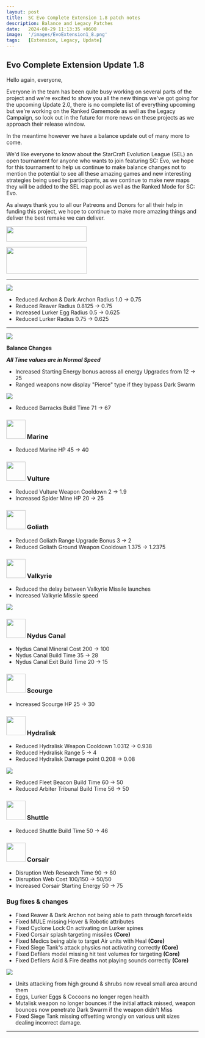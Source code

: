 ```yaml
---
layout: post
title:  SC Evo Complete Extension 1.8 patch notes
description: Balance and Legacy Patches
date:   2024-08-29 11:13:35 +0600
image:  '/images/EvoExtension1_8.png'
tags:   [Extension, Legacy, Update]
---
```


## Evo Complete Extension Update 1.8

Hello again, everyone,

Everyone in the team has been quite busy working on several parts of the project and we're excited to show you all the new things we've got going for the upcoming Update 2.0, there is no complete list of everything upcoming but we're working on the Ranked Gamemode as well as the Legacy Campaign, so look out in the future for more news on these projects as we approach their release window.

In the meantime however we have a balance update out of many more to come.

We'd like everyone to know about the StarCraft Evolution League (SEL) an open tournament for anyone who wants to join featuring SC: Evo, we hope for this tournament to help us continue to make balance changes not to mention the potential to see all these amazing games and new interesting strategies being used by participants, as we continue to make new maps they will be added to the SEL map pool as well as the Ranked Mode for SC: Evo.

As always thank you to all our Patreons and Donors for all their help in funding this project, we hope to continue to make more amazing things and deliver the best remake we can deliver.

<a href="https://paypal.me/KopruluKat/"><img src="{{site.baseurl}}/images/blue.png" width="210" height="40"></a> 

<a href="https://www.patreon.com/TeamKopruluSC2"><img src="{{site.baseurl}}/images/becomeAPatronBanner.png" width="211" height="70"></a> 

***

![]({{site.baseurl}}/images/Divider_CoreMods.png)

- Reduced Archon & Dark Archon Radius 1.0 -> 0.75
- Reduced Reaver Radius 0.8125 -> 0.75
- Increased Lurker Egg Radius 0.5 -> 0.625
- Reduced Lurker Radius 0.75 -> 0.625

***

![]({{site.baseurl}}/images/Divider_Extension.png)

**Balance Changes**

***All Time values are in Normal Speed***

- Increased Starting Energy bonus across all energy Upgrades from 12 -> 25
- Ranged weapons now display "Pierce" type if they bypass Dark Swarm

![]({{site.baseurl}}/images/Divider_Terran.png)


- Reduced Barracks Build Time 71 -> 67

### <img src="{{site.baseurl}}/images/btn-unit-terran-marine@scbw.png" width="50" height="50"> Marine

- Reduced Marine HP 45 -> 40

### <img src="{{site.baseurl}}/images/btn-unit-terran-vulture@scbw.png" width="50" height="50"> Vulture

- Reduced Vulture Weapon Cooldown 2 -> 1.9
- Increased Spider Mine HP 20 -> 25

### <img src="{{site.baseurl}}/images/btn-unit-terran-goliath@scbw.png" width="50" height="50"> Goliath

- Reduced Goliath Range Upgrade Bonus 3 -> 2
- Reduced Goliath Ground Weapon Cooldown 1.375 -> 1.2375

### <img src="{{site.baseurl}}/images/btn-unit-terran-valkyrie@scbw.png" width="50" height="50"> Valkyrie

- Reduced the delay between Valkyrie Missile launches
- Increased Valkyrie Missile speed

![]({{site.baseurl}}/images/Divider_Zerg.png)

### <img src="{{site.baseurl}}/images/btn-building-zerg-nydusnetwork.png" width="50" height="50"> Nydus Canal

- Nydus Canal Mineral Cost 200 -> 100
- Nydus Canal Build Time 35 -> 28
- Nydus Canal Exit Build Time 20 -> 15

### <img src="{{site.baseurl}}/images/btn-unit-zerg-scourge.png" width="50" height="50"> Scourge

- Increased Scourge HP 25 -> 30

### <img src="{{site.baseurl}}/images/btn-unit-zerg-hydralisk@scbw.png" width="50" height="50"> Hydralisk

- Reduced Hydralisk Weapon Cooldown 1.0312 -> 0.938
- Reduced Hydralisk Range 5 -> 4
- Reduced Hydralisk Damage point 0.208 -> 0.08


![]({{site.baseurl}}/images/Divider_Protoss.png)

- Reduced Fleet Beacon  Build Time 60 -> 50
- Reduced Arbiter Tribunal Build Time 56 -> 50

### <img src="{{site.baseurl}}/images/btn-unit-protoss-ShuttleSCBW.png" width="50" height="50"> Shuttle

- Reduced Shuttle Build Time 50 -> 46

### <img src="{{site.baseurl}}/images/btn-unit-protoss-corsair.png" width="50" height="50"> Corsair

- Disruption Web Research Time 90 -> 80
- Disruption Web Cost 100/150 -> 50/50
- Increased Corsair Starting Energy 50 -> 75

### Bug fixes & changes
- Fixed Reaver & Dark Archon not being able to path through forcefields
- Fixed MULE missing Hover & Robotic attributes
- Fixed Cyclone Lock On activating on Lurker spines
- Fixed Corsair splash targeting missiles __(Core)__
- Fixed Medics being able to target Air units with Heal __(Core)__
- Fixed Siege Tank's attack physics not activating correctly __(Core)__
- Fixed Defilers model missing hit test volumes for targeting __(Core)__
- Fixed Defilers Acid & Fire deaths not playing sounds correctly __(Core)__

![]({{site.baseurl}}/images/Divider_Legacy.png)

- Units attacking from high ground & shrubs now reveal small area around them
- Eggs, Lurker Eggs & Cocoons no longer regen health
- Mutalisk weapon no longer bounces if the initial attack missed, weapon bounces now penetrate Dark Swarm if the weapon didn't Miss
- Fixed Siege Tank missing offsetting wrongly on various unit sizes dealing incorrect damage.

***

